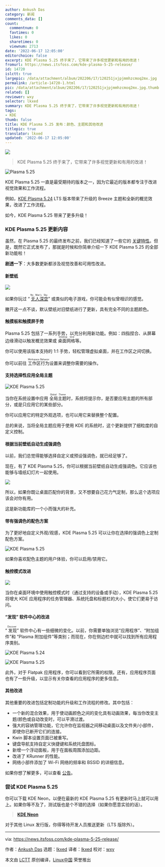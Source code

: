 ```yaml
---
author: Ankush Das
category: 新闻
comments_data: []
count:
  commentnum: 0
  favtimes: 0
  likes: 0
  sharetimes: 0
  viewnum: 2713
date: '2022-06-17 12:05:00'
editorchoice: false
excerpt: KDE Plasma 5.25 终于来了，它带来了许多视觉更新和有用的改进！
fromurl: https://news.itsfoss.com/kde-plasma-5-25-release/
id: 14720
islctt: true
largepic: /data/attachment/album/202206/17/120251jxjpjmmhzcmoq2mx.jpg
permalink: /article-14720-1.html
pic: /data/attachment/album/202206/17/120251jxjpjmmhzcmoq2mx.jpg.thumb.jpg
related: []
reviewer: wxy
selector: lkxed
summary: KDE Plasma 5.25 终于来了，它带来了许多视觉更新和有用的改进！
tags:
- KDE
thumb: false
title: KDE Plasma 5.25 发布：颜色、主题和其他改进
titlepic: true
translator: lkxed
updated: '2022-06-17 12:05:00'
---
```


![](/data/attachment/album/202206/17/120251jxjpjmmhzcmoq2mx.jpg)



> 
> KDE Plasma 5.25 终于来了，它带来了许多视觉更新和有用的改进！
> 
> 
> 


![Plasma 5.25](/data/attachment/album/202206/17/120502kriwcr53swinyabl.jpg)


KDE Plasma 5.25 一直是最受期待的版本之一，因为它最近的版本都专注于改进视觉效果和工作流程。


例如，[KDE Plasma 5.24](https://news.itsfoss.com/kde-plasma-5-24-lts-release/) LTS 版本带来了升级的 Breeze 主题和全新的概览效果，改进了工作流程。


如今，KDE Plasma 5.25 带来了更多升级！






### KDE Plasma 5.25 更新内容


虽然，在 Plasma 5.25 的最终发布之前，我们已经知道了一些它的 [关键特性](https://news.itsfoss.com/plasma-5-25-features/)。但是，既然它正式发布了，那就是时候和你简单介绍一下 KDE Plasma 5.25 的全部新功能啦！


**剧透一下**：大多数更新都涉及视觉改善和可用性改进。


#### 新壁纸


![](/data/attachment/album/202206/17/120502yo0300331c1tj7je.jpg)


如果你玩过 “<ruby> <a href="https://www.nomanssky.com/">  无人深空 </a> <rt>  No Man's Sky </rt></ruby>” 或类似的电子游戏，你可能会有似曾相识的感觉。


撇开这一点不谈，默认壁纸对旧壁纸进行了更新，具有完全不同的主题颜色。


#### 触摸板和触摸屏手势


Plasma 5.25 包括了一系列手势，以充分利用新功能。例如：四指捏合、从屏幕边缘滑动以触发概览效果或 <ruby> 桌面网格 <rt>  Desktop Grid </rt></ruby> 等。


你可以使用该版本支持的 1:1 手势，轻松管理虚拟桌面，并在工作区之间切换。


你可以前往 <ruby> 工作区行为 <rt>  Workspace Behavior </rt></ruby> 设置来调整你需要的操作。


#### 支持选择性应用全局主题


![KDE Plasma 5.25](/data/attachment/album/202206/17/120503sei28ej8x0msx5ia.png)


当你在系统设置中应用 <ruby> 全局主题 <rt>  Global Theme </rt></ruby> 时，系统将提示你，是否要应用主题的所有部分，或是只应用它的某些部分。


你可以应用它的特定外观选项，也可以用它来替换整个配置。


总的来说，当将全局主题应用于使用 KDE 的系统时，这个更新提供了细粒度的自定义控制。


#### 根据当前壁纸自动生成强调色


以前，我们总觉得能够选择自定义或预设强调色，就已经足够了。


现在，有了 KDE Plasma 5.25，你可以根据当前壁纸自动生成强调色。它应该也能够与墙纸幻灯片一起使用。


![](/data/attachment/album/202206/17/120503zvkj3y4j4jhqsyvo.jpg)


所以，如果你既让桌面匹配你的背景，又不想要自己花力气定制，那么这个选项应该会对你有用。






这是新功能库的一个小而强大的补充。


#### 带有强调色的配色方案


为了更好地自定义外观/观感，KDE Plasma 5.25 可以让你在选择的强调色上定制配色方案。


![KDE Plasma 5.25](/data/attachment/album/202206/17/120504alt755jljx44snrj.png)


如果你喜欢配色主题的用户体验，你可以启用/禁用它。


#### 触控模式改进


![](/data/attachment/album/202206/17/120504pbfd5q9p3nqxavxv.png)


当你在桌面环境中使用触控模式时（通过支持的设备或手动），KDE Plasma 5.25 将增大 KDE 应用程序的任务管理器、系统托盘和标题栏的大小，使它们更易于访问。


#### “发现” 软件中心的改进


“<ruby> 发现 <rt>  Discover </rt></ruby>” 软件中心有一些细微的变化。以前，你需要单独浏览“应用程序”、“附加组件”和 “Plasma 附加组件”等类别；而现在，你在侧边栏中就可以找到所有应用程序类别。


![KDE Plasma 5.24](/data/attachment/album/202206/17/120505eulcfld4gf616z0w.png)


![KDE Plasma 5.25](/data/attachment/album/202206/17/120505n75zon5ty77zuuzn.png)


此外，对于 Flatpak 应用程序，你可以看到它所需的权限。还有，应用程序页面也有了一些升级，以显示有关你查看的应用程序的更多信息。


#### 其他改进


其他重要的改进包括定制功能的升级和工作流程的修改。其中包括：


* 一个新的混合效果，用于使动画颜色之间的变化具有动画效果，每当你改变主题/颜色或自动改变时，可以平滑过渡。
* 强大的容纳管理功能，它允许你在监视器之间移动桌面以及文件夹/小部件，即使你已断开它们的连接。
* Kwin 脚本设置页面已被重写。
* 键盘导航支持自定义快捷键和系统托盘图标。
* 新增一个浮动面板，用于在面板周围添加边距。
* 改进了 KRunner 的性能。
* 网络小部件添加了 Wi-Fi 网络的频率和 BSSID 的详细信息。


如果你想了解更多，可以查看 [公告](https://kde.org/announcements/plasma/5/5.25.0/)。


### 尝试 KDE Plasma 5.25


你可以下载 KDE Neon，以便在最新的 KDE Plasma 5.25 有更新时马上就可以用上。如果你等不及了，测试版也是个不错的选择（如果你愿意实验的话）。



> 
> **[KDE Neon](https://neon.kde.org/download)**
> 
> 
> 


对于其他 Linux 发行版，你得等待开发人员推送更新（LTS 版除外）。




---


via: <https://news.itsfoss.com/kde-plasma-5-25-release/>


作者：[Ankush Das](https://news.itsfoss.com/author/ankush/) 选题：[lkxed](https://github.com/lkxed) 译者：[lkxed](https://github.com/lkxed) 校对：[wxy](https://github.com/wxy)


本文由 [LCTT](https://github.com/LCTT/TranslateProject) 原创编译，[Linux中国](https://linux.cn/) 荣誉推出